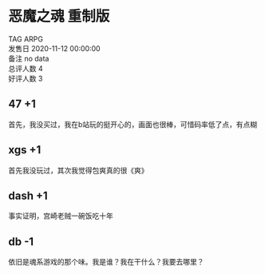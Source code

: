 



# 恶魔之魂 重制版
  
TAG ARPG  
发售日 2020-11-12 00:00:00  
备注 no data  
总评人数 4  
好评人数 3
## 47 +1


首先，我没买过，我在b站玩的挺开心的，画面也很棒，可惜码率低了点，有点糊
## xgs +1


首先我没玩过，其次我觉得包爽真的很《爽》
## dash +1


事实证明，宫崎老贼一碗饭吃十年
## db -1


依旧是魂系游戏的那个味。我是谁？我在干什么？我要去哪里？